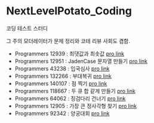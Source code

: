 # NextLevelPotato_Coding
코딩 테스트 스터디

그 주의 모더레이터가 문제 정리와 코테 리뷰 사회도 겸함.

* Programmers 12939 : 최댓값과 최솟값 [pro link](https://school.programmers.co.kr/learn/courses/30/lessons/12939)
* Programmers 12951 : JadenCase 문자열 만들기 [pro link](https://school.programmers.co.kr/learn/courses/30/lessons/12951)
* Programmers 43238 : 입국심사 [pro link](https://school.programmers.co.kr/learn/courses/30/lessons/43238)
* Programmers 132266 : 부대복귀 [pro link](https://school.programmers.co.kr/learn/courses/30/lessons/132266)
* Programmers 140107 : 점 찍기 [pro link](https://school.programmers.co.kr/learn/courses/30/lessons/140107)
* Programmers 118667 : 두 큐 합 같게 만들기 [pro link](https://school.programmers.co.kr/learn/courses/30/lessons/118667)
* Programmers 64062 : 징검다리 건너기 [pro link](https://school.programmers.co.kr/learn/courses/30/lessons/64062)
* Programmers 12905 : 가장 큰 정사각형 찾기 [pro link](https://school.programmers.co.kr/learn/courses/30/lessons/12905)
* Programmers 92342 : 양궁대회 [pro link](https://school.programmers.co.kr/learn/courses/30/lessons/92342)
